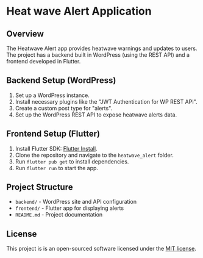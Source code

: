 # Heat wave Alert Application

## Overview
The Heatwave Alert app provides heatwave warnings and updates to users. The project has a backend built in WordPress (using the REST API) and a frontend developed in Flutter.

## Backend Setup (WordPress)
1. Set up a WordPress instance.
2. Install necessary plugins like the "JWT Authentication for WP REST API".
3. Create a custom post type for "alerts".
4. Set up the WordPress REST API to expose heatwave alerts data.

## Frontend Setup (Flutter)
1. Install Flutter SDK: [Flutter Install](https://flutter.dev/docs/get-started/install).
2. Clone the repository and navigate to the `heatwave_alert` folder.
3. Run `flutter pub get` to install dependencies.
4. Run `flutter run` to start the app.

## Project Structure
- `backend/` - WordPress site and API configuration
- `frontend/` - Flutter app for displaying alerts
- `README.md` - Project documentation

## License
This project is is an open-sourced software licensed under the [MIT license](https://github.com/mubarak-mohamed/heatwave-alert/blob/main/LICENSE.txt).


